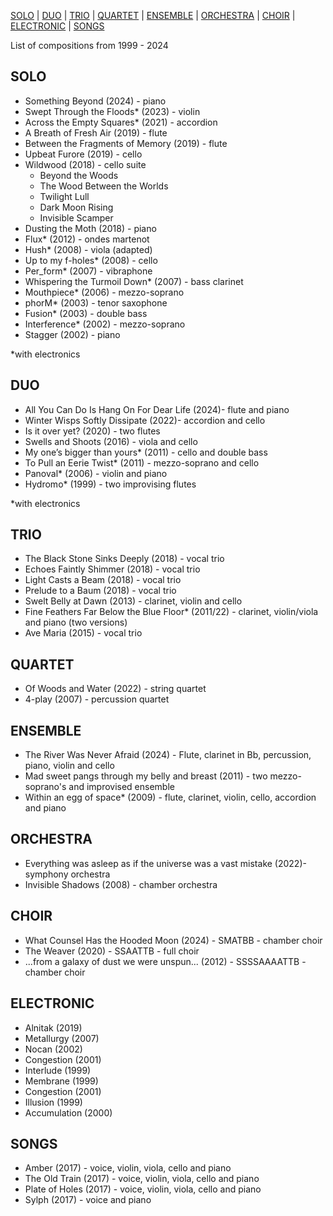 
<a href="#SOLO">SOLO</a> | 
<a href="#DUO">DUO</a> | 
<a href="#TRIO">TRIO</a> | 
<a href="#QUARTET">QUARTET</a> |
<a href="#ENSEMBLE">ENSEMBLE</a> |
<a href="#ORCHESTRA">ORCHESTRA</a> |
<a href="#CHOIR">CHOIR</a> |
<a href="#ELECTRONIC">ELECTRONIC</a> |
<a href="#SONGS">SONGS</a>

List of compositions from 1999 - 2024

<h2 id="SOLO">SOLO</h2>

- Something Beyond (2024) - piano
- Swept Through the Floods* (2023) - violin
- Across the Empty Squares* (2021) - accordion
- A Breath of Fresh Air (2019) - flute
- Between the Fragments of Memory (2019) - flute
- Upbeat Furore (2019) - cello
- Wildwood (2018) - cello suite
    - Beyond the Woods
    - The Wood Between the Worlds 
    - Twilight Lull
    - Dark Moon Rising
    - Invisible Scamper
- Dusting the Moth (2018) - piano
- Flux* (2012) - ondes martenot
- Hush* (2008) - viola (adapted)
- Up to my f-holes* (2008) - cello
- Per_form* (2007) - vibraphone
- Whispering the Turmoil Down* (2007) - bass clarinet
- Mouthpiece* (2006) - mezzo-soprano
- phorM* (2003) - tenor saxophone
- Fusion* (2003) - double bass
- Interference* (2002) - mezzo-soprano
- Stagger (2002) - piano

*with electronics

<h2 id="DUO">DUO</h2>

- All You Can Do Is Hang On For Dear Life (2024)- flute and piano
- Winter Wisps Softly Dissipate (2022)- accordion and cello
- Is it over yet? (2020) - two flutes
- Swells and Shoots (2016) - viola and cello
- My one’s bigger than yours* (2011) - cello and double bass
- To Pull an Eerie Twist* (2011) - mezzo-soprano and cello
- Panoval* (2006) - violin and piano
- Hydromo* (1999) - two improvising flutes

*with electronics

<h2 id="TRIO">TRIO</h2>

- The Black Stone Sinks Deeply (2018) - vocal trio
- Echoes Faintly Shimmer (2018) - vocal trio
- Light Casts a Beam (2018) - vocal trio
- Prelude to a Baum (2018) - vocal trio
- Swelt Belly at Dawn (2013) - clarinet, violin and cello
- Fine Feathers Far Below the Blue Floor* (2011/22) - clarinet, violin/viola and piano (two versions)
- Ave Maria (2015) - vocal trio

<h2 id="QUARTET">QUARTET</h2>

- Of Woods and Water (2022) - string quartet
- 4-play (2007) - percussion quartet

<h2 id="ENSEMBLE">ENSEMBLE</h2>

- The River Was Never Afraid (2024) - Flute, clarinet in Bb, percussion, piano, violin and cello
- Mad sweet pangs through my belly and breast (2011) - two mezzo-soprano's and improvised ensemble
- Within an egg of space* (2009) - flute, clarinet, violin, cello, accordion and piano

<h2 id="ORCHESTRA">ORCHESTRA</h2>

- Everything was asleep as if the universe was a vast mistake (2022)- symphony orchestra
- Invisible Shadows (2008) - chamber orchestra

<h2 id="CHOIR">CHOIR</h2>

- What Counsel Has the Hooded Moon (2024) - SMATBB - chamber choir
- The Weaver (2020) - SSAATTB - full choir
- ...from a galaxy of dust we were unspun... (2012) - SSSSAAAATTB - chamber choir

<h2 id="ELECTRONIC">ELECTRONIC</h2>

- Alnitak (2019)
- Metallurgy (2007)
- Nocan (2002)
- Congestion (2001)
- Interlude (1999)
- Membrane (1999)
- Congestion (2001)
- Illusion (1999)
- Accumulation (2000)

<h2 id="SONGS">SONGS</h2>

- Amber (2017) - voice, violin, viola, cello and piano
- The Old Train (2017) - voice, violin, viola, cello and piano
- Plate of Holes (2017) - voice, violin, viola, cello and piano
- Sylph (2017) - voice and piano
